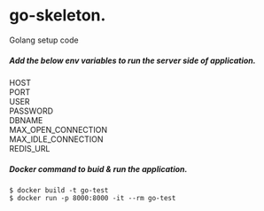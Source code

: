 # go-skeleton.
Golang setup code

##### Add the below env variables to run the server side of application.
HOST<br />
PORT<br />
USER<br />
PASSWORD<br />
DBNAME<br />
MAX_OPEN_CONNECTION<br />
MAX_IDLE_CONNECTION<br />
REDIS_URL<br />

##### Docker command to buid & run the application.
```
$ docker build -t go-test
$ docker run -p 8000:8000 -it --rm go-test
```

